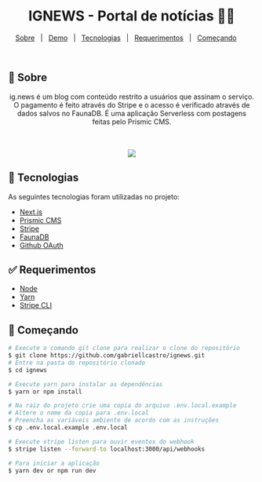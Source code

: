 <h1 align="center">
  IGNEWS - Portal de notícias 📰🚀
</h1>



<p align="center">
  <a href="#dart-sobre">Sobre</a> &#xa0; | &#xa0;
  <a href="#demo">Demo</a> &#xa0; | &#xa0;
  <a href="#rocket-tecnologias">Tecnologias</a> &#xa0; | &#xa0;  
  <a href="#white_check_mark-requerimentos">Requerimentos</a> &#xa0; | &#xa0;  
  <a href="#checkered_flag-começando">Começando</a> &#xa0; &#xa0; &#xa0;  
</p>

<br>

## :dart: Sobre ##
<div align="center"> 
  <p>
  ig.news é um blog com conteúdo restrito a usuários que assinam o serviço. O pagamento é feito através do Stripe e o acesso é verificado através de dados salvos no FaunaDB. É uma aplicação Serverless com postagens feitas pelo Prismic CMS.
  </p>
</div> 

<br>
<br>




<div align="center"> 
<img src="https://user-images.githubusercontent.com/104803451/213575678-5a65a768-a50a-403b-94e4-4c33a0ceee80.png" />
</div> 



## :rocket: Tecnologias ##

As seguintes tecnologias foram utilizadas no projeto:

- [Next.js](https://nextjs.org/)
- [Prismic CMS](https://prismic.io/)
- [Stripe](https://stripe.com/)
- [FaunaDB](https://fauna.com/)
- [Github OAuth](https://docs.github.com/en/developers/apps/building-oauth-apps/creating-an-oauth-app)

## :white_check_mark: Requerimentos ##

- [Node](https://nodejs.org/en/)
- [Yarn](https://yarnpkg.com/lang/en/)
- [Stripe CLI](https://stripe.com/docs/stripe-cli)

## :checkered_flag: Começando ##

```bash
# Execute o comando git clone para realizar o clone do repositório
$ git clone https://github.com/gabriellcastro/ignews.git
# Entre na pasta do repositório clonado
$ cd ignews
```

```bash
# Execute yarn para instalar as dependências
$ yarn or npm install

# Na raiz do projeto crie uma copia do arquivo .env.local.example
# Altere o nome da copia para .env.local
# Preencha as variáveis ambiente de acordo com as instruções
$ cp .env.local.example .env.local

# Execute stripe listen para ouvir eventos do webhook
$ stripe listen --forward-to localhost:3000/api/webhooks 

# Para iniciar a aplicação
$ yarn dev or npm run dev

```
